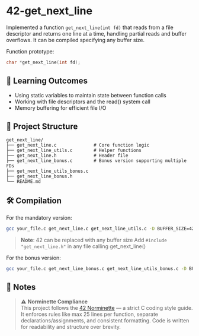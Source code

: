 # 42-get_next_line

Implemented a function `get_next_line(int fd)` that reads from a file descriptor and returns one line at a time, handling partial reads and buffer overflows. It can be compiled specifying any buffer size.

Function prototype:
```c
char *get_next_line(int fd);
```

## 🎯 Learning Outcomes

- Using static variables to maintain state between function calls
- Working with file descriptors and the read() system call
- Memory buffering for efficient file I/O

## 📂 Project Structure

```
get_next_line/
├── get_next_line.c              # Core function logic
├── get_next_line_utils.c        # Helper functions
├── get_next_line.h              # Header file
├── get_next_line_bonus.c        # Bonus version supporting multiple FDs
├── get_next_line_utils_bonus.c
├── get_next_line_bonus.h
└── README.md
```

## 🛠️ Compilation

For the mandatory version:
```bash
gcc your_file.c get_next_line.c get_next_line_utils.c -D BUFFER_SIZE=42
```
> **Note**: 42 can be replaced with any buffer size
> Add `#include "get_next_line.h"` in any file calling get_next_line()

For the bonus version:
```bash
gcc your_file.c get_next_line_bonus.c get_next_line_utils_bonus.c -D BUFFER_SIZE=42
```

## 📌 Notes

> ⚠️ **Norminette Compliance**  
> This project follows the [42 Norminette](https://github.com/42School/norminette) — a strict C coding style guide. It enforces rules like max 25 lines per function, separate declarations/assignments, and consistent formatting. Code is written for readability and structure over brevity.
